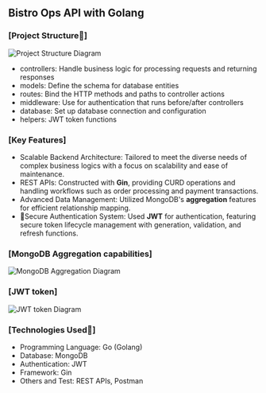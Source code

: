 ## Bistro Ops API with Golang

### [Project Structure📂] 
![Project Structure Diagram](https://github.com/Reneechang17/Bistro-Ops-API/blob/main/static/go%20structure.jpg)
- controllers: Handle business logic for processing requests and returning responses
- models: Define the schema for database entities
- routes: Bind the HTTP methods and paths to controller actions
- middleware: Use for authentication that runs before/after controllers
- database: Set up database connection and configuration
- helpers: JWT token functions 

### [Key Features]
- Scalable Backend Architecture: Tailored to meet the diverse needs of complex business logics with a focus on scalability and ease of maintenance.
- REST APIs: Constructed with **Gin**, providing CURD operations and handling workflows such as order processing and payment transactions.
- Advanced Data Management: Utilized MongoDB's **aggregation** features for efficient relationship mapping.
- 🌟Secure Authentication System: Used **JWT** for authentication, featuring secure token lifecycle management with generation, validation, and refresh functions.

### [MongoDB Aggregation capabilities]
![MongoDB Aggregation Diagram](https://github.com/Reneechang17/Bistro-Ops-API/blob/main/static/Aggregation.jpg)

### [JWT token]
![JWT token Diagram](https://github.com/Reneechang17/Bistro-Ops-API/blob/main/static/token.jpg)

### [Technologies Used🔧]
- Programming Language: Go (Golang) 
- Database: MongoDB 
- Authentication: JWT
- Framework: Gin
- Others and Test: REST APIs, Postman


